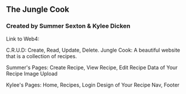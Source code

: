 ## The Jungle Cook

### Created by Summer Sexton & Kylee Dicken

Link to Web4:

C.R.U.D: Create, Read, Update, Delete.
Jungle Cook: A beautiful website that is a collection of recipes.

Summer's Pages:
Create Recipe, View Recipe, Edit Recipe
Data of Your Recipe
Image Upload

Kylee's Pages:
Home, Recipes, Login
Design of Your Recipe
Nav, Footer
